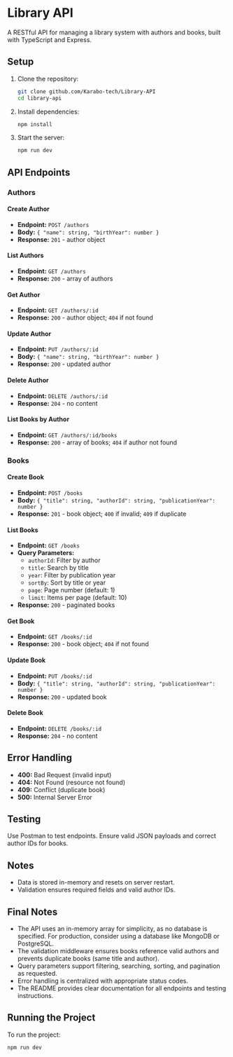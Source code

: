 # Library API

A RESTful API for managing a library system with authors and books, built with TypeScript and Express.

## Setup

1. Clone the repository:
   ```bash
   git clone github.com/Karabo-tech/Library-API
   cd library-api
   ```

2. Install dependencies:
   ```bash
   npm install
   ```

3. Start the server:
   ```bash
   npm run dev
   ```

## API Endpoints

### Authors

#### Create Author
- **Endpoint:** `POST /authors`
- **Body:** `{ "name": string, "birthYear": number }`
- **Response:** `201` - author object

#### List Authors
- **Endpoint:** `GET /authors`
- **Response:** `200` - array of authors

#### Get Author
- **Endpoint:** `GET /authors/:id`
- **Response:** `200` - author object; `404` if not found

#### Update Author
- **Endpoint:** `PUT /authors/:id`
- **Body:** `{ "name": string, "birthYear": number }`
- **Response:** `200` - updated author

#### Delete Author
- **Endpoint:** `DELETE /authors/:id`
- **Response:** `204` - no content

#### List Books by Author
- **Endpoint:** `GET /authors/:id/books`
- **Response:** `200` - array of books; `404` if author not found

### Books

#### Create Book
- **Endpoint:** `POST /books`
- **Body:** `{ "title": string, "authorId": string, "publicationYear": number }`
- **Response:** `201` - book object; `400` if invalid; `409` if duplicate

#### List Books
- **Endpoint:** `GET /books`
- **Query Parameters:**
  - `authorId`: Filter by author
  - `title`: Search by title
  - `year`: Filter by publication year
  - `sortBy`: Sort by title or year
  - `page`: Page number (default: 1)
  - `limit`: Items per page (default: 10)
- **Response:** `200` - paginated books

#### Get Book
- **Endpoint:** `GET /books/:id`
- **Response:** `200` - book object; `404` if not found

#### Update Book
- **Endpoint:** `PUT /books/:id`
- **Body:** `{ "title": string, "authorId": string, "publicationYear": number }`
- **Response:** `200` - updated book

#### Delete Book
- **Endpoint:** `DELETE /books/:id`
- **Response:** `204` - no content

## Error Handling

- **400:** Bad Request (invalid input)
- **404:** Not Found (resource not found)
- **409:** Conflict (duplicate book)
- **500:** Internal Server Error

## Testing

Use Postman to test endpoints. Ensure valid JSON payloads and correct author IDs for books.

## Notes

- Data is stored in-memory and resets on server restart.
- Validation ensures required fields and valid author IDs.

## Final Notes

- The API uses an in-memory array for simplicity, as no database is specified. For production, consider using a database like MongoDB or PostgreSQL.
- The validation middleware ensures books reference valid authors and prevents duplicate books (same title and author).
- Query parameters support filtering, searching, sorting, and pagination as requested.
- Error handling is centralized with appropriate status codes.
- The README provides clear documentation for all endpoints and testing instructions.

## Running the Project

To run the project:

```bash
npm run dev
```